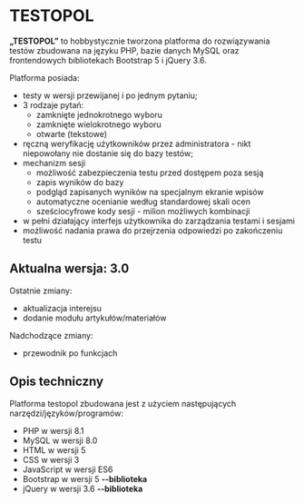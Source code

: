 # TESTOPOL

**„TESTOPOL”** to hobbystycznie tworzona platforma do rozwiązywania testów zbudowana na języku PHP, bazie danych MySQL oraz frontendowych bibliotekach Bootstrap 5 i jQuery 3.6.

Platforma posiada:
- testy w wersji przewijanej i po jednym pytaniu;
- 3 rodzaje pytań:
    - zamknięte jednokrotnego wyboru
    - zamknięte wielokrotnego wyboru
    - otwarte (tekstowe)
- ręczną weryfikację użytkowników przez administratora - nikt niepowołany nie dostanie się do bazy testów;
- mechanizm sesji
    - możliwość zabezpieczenia testu przed dostępem poza sesją
    - zapis wyników do bazy
    - podgląd zapisanych wyników na specjalnym ekranie wpisów
    - automatyczne ocenianie według standardowej skali ocen
    - sześciocyfrowe kody sesji - milion możliwych kombinacji
- w pełni działający interfejs użytkownika do zarządzania testami i sesjami
- możliwość nadania prawa do przejrzenia odpowiedzi po zakończeniu testu 

## Aktualna wersja: 3.0

Ostatnie zmiany:
- aktualizacja interejsu
- dodanie modułu artykułów/materiałów

Nadchodzące zmiany:
- przewodnik po funkcjach

## Opis techniczny

Platforma testopol zbudowana jest z użyciem następujących narzędzi/języków/programów:
- PHP w wersji 8.1
- MySQL w wersji 8.0
- HTML w wersji 5
- CSS w wersji 3
- JavaScript w wersji ES6
- Bootstrap w wersji 5 **--biblioteka**
- jQuery w wersji 3.6 **--biblioteka**
